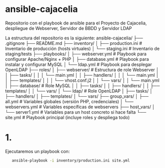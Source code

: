 # ansible-cajacelia
Repositorio con el playbook de ansible para el Proyecto de Cajacelia, despliegue de Webserver, Servidor de BBDD y Servidor LDAP

La estructura del repositorio es la siguiente:
ansible-cajacelia/
├── .gitignore
├── README.md
├── inventory/
│   ├── production.ini         # Inventario de producción (hosts virtuales)
│   └── staging.ini            # Inventario de staging/tests
├── playbooks/
│   ├── webserver.yml          # Playbook para configurar Apache/Nginx + PHP
│   ├── database.yml           # Playbook para instalar y configurar MySQL
│   └── ldap.yml               # Playbook para desplegar OpenLDAP
├── roles/
│   ├── webserver/             # Estructura de role Webserver
│   │   ├── tasks/
│   │   │   └── main.yml
│   │   ├── handlers/
│   │   │   └── main.yml
│   │   ├── templates/
│   │   │   └── vhost.conf.j2
│   │   └── vars/
│   │       └── main.yml
│   ├── database/              # Role MySQL
│   │   ├── tasks/
│   │   ├── handlers/
│   │   ├── templates/
│   │   └── vars/
│   └── ldap/                  # Role OpenLDAP
│       ├── tasks/
│       ├── handlers/
│       ├── templates/
│       └── vars/
├── group_vars/
│   ├── all.yml                # Variables globales (versión PHP, credenciales)
│   └── webservers.yml         # Variables específicas de webservers
├── host_vars/
│   └── server1.yml            # Variables para un host concreto si hace falta
└── site.yml                   # Playbook principal (incluye roles y despliega todo)

# 1. 
Ejecutaremos un playbook con:
``` bash
   ansible-playbook -i inventory/production.ini site.yml
```